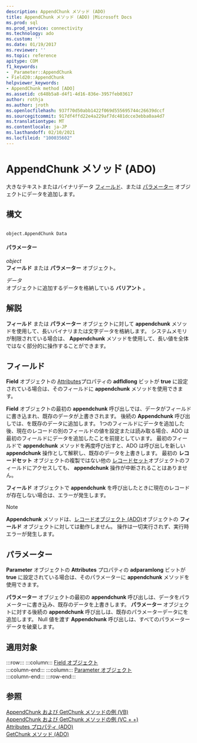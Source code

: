 ```yaml
---
description: AppendChunk メソッド (ADO)
title: AppendChunk メソッド (ADO) |Microsoft Docs
ms.prod: sql
ms.prod_service: connectivity
ms.technology: ado
ms.custom: ''
ms.date: 01/19/2017
ms.reviewer: ''
ms.topic: reference
apitype: COM
f1_keywords:
- _Parameter::AppendChunk
- Field20::AppendChunk
helpviewer_keywords:
- AppendChunk method [ADO]
ms.assetid: c648b5a8-d4f1-4d16-836e-3957feb03617
author: rothja
ms.author: jroth
ms.openlocfilehash: 937f70d50abb1422f069d555695744c26639dccf
ms.sourcegitcommit: 917df4ffd22e4a229af7dc481dcce3ebba0aa4d7
ms.translationtype: MT
ms.contentlocale: ja-JP
ms.lasthandoff: 02/10/2021
ms.locfileid: "100035602"
---
```

# <a name="appendchunk-method-ado"></a>AppendChunk メソッド (ADO)
大きなテキストまたはバイナリデータ [フィールド](./field-object.md)、または [パラメーター](./parameter-object.md) オブジェクトにデータを追加します。  
  
## <a name="syntax"></a>構文  
  
```  
  
object.AppendChunk Data  
```  
  
#### <a name="parameters"></a>パラメーター  
 *object*  
 **フィールド** または **パラメーター** オブジェクト。  
  
 *データ*  
 オブジェクトに追加するデータを格納している **バリアント** 。  
  
## <a name="remarks"></a>解説  
 **フィールド** または **パラメーター** オブジェクトに対して **appendchunk** メソッドを使用して、長いバイナリまたは文字データを格納します。 システムメモリが制限されている場合は、 **Appendchunk** メソッドを使用して、長い値を全体ではなく部分的に操作することができます。  
  
## <a name="field"></a>フィールド  
 **Field** オブジェクトの [Attributes](./attributes-property-ado.md)プロパティの **adfldlong** ビットが **true** に設定されている場合は、そのフィールドに **appendchunk** メソッドを使用できます。  
  
 **Field** オブジェクトの最初の **appendchunk** 呼び出しでは、データがフィールドに書き込まれ、既存のデータが上書きされます。 後続の **Appendchunk** 呼び出しでは、を既存のデータに追加します。 1つのフィールドにデータを追加した後、現在のレコードの別のフィールドの値を設定または読み取る場合、ADO は最初のフィールドにデータを追加したことを前提としています。 最初のフィールドで **appendchunk** メソッドを再度呼び出すと、ADO は呼び出しを新しい **appendchunk** 操作として解釈し、既存のデータを上書きします。 最初の **レコードセット** オブジェクトの複製ではない他の [レコードセット](./recordset-object-ado.md)オブジェクトのフィールドにアクセスしても、 **appendchunk** 操作が中断されることはありません。  
  
 **フィールド** オブジェクトで **appendchunk** を呼び出したときに現在のレコードが存在しない場合は、エラーが発生します。  
  
> [!NOTE]
>  **Appendchunk** メソッドは、[レコードオブジェクト (ADO)](./record-object-ado.md)オブジェクトの **フィールド** オブジェクトに対しては動作しません。 操作は一切実行されず、実行時エラーが発生します。  
  
## <a name="parameter"></a>パラメーター  
 **Parameter** オブジェクトの **Attributes** プロパティの **adparamlong** ビットが **true** に設定されている場合は、そのパラメーターに **appendchunk** メソッドを使用できます。  
  
 **パラメーター** オブジェクトの最初の **appendchunk** 呼び出しは、データをパラメーターに書き込み、既存のデータを上書きします。 **パラメーター** オブジェクトに対する後続の **appendchunk** 呼び出しは、既存のパラメーターデータにを追加します。 Null 値を渡す **Appendchunk** 呼び出しは、すべてのパラメーターデータを破棄します。  
  
## <a name="applies-to"></a>適用対象  

:::row:::
    :::column:::
        [Field オブジェクト](./field-object.md)  
    :::column-end:::
    :::column:::
        [Parameter オブジェクト](./parameter-object.md)  
    :::column-end:::
:::row-end:::

## <a name="see-also"></a>参照  
 [AppendChunk および GetChunk メソッドの例 (VB)](./appendchunk-and-getchunk-methods-example-vb.md)   
 [AppendChunk および GetChunk メソッドの例 (VC + +)](./appendchunk-and-getchunk-methods-example-vc.md)   
 [Attributes プロパティ (ADO)](./attributes-property-ado.md)   
 [GetChunk メソッド (ADO)](./getchunk-method-ado.md)